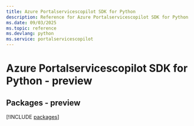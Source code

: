 ```yaml
---
title: Azure Portalservicescopilot SDK for Python
description: Reference for Azure Portalservicescopilot SDK for Python
ms.date: 09/03/2025
ms.topic: reference
ms.devlang: python
ms.service: portalservicescopilot
---
```

# Azure Portalservicescopilot SDK for Python - preview
## Packages - preview
[!INCLUDE [packages](portalservicescopilot-index.md)]